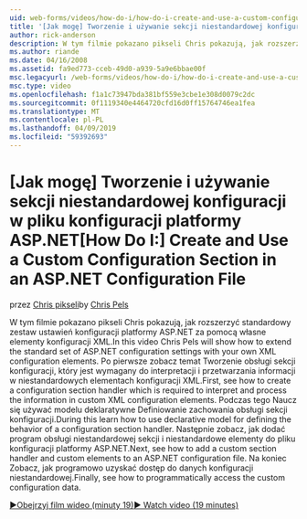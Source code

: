 ```yaml
---
uid: web-forms/videos/how-do-i/how-do-i-create-and-use-a-custom-configuration-section-in-an-aspnet-configuration-file
title: '[Jak mogę] Tworzenie i używanie sekcji niestandardowej konfiguracji w pliku konfiguracji platformy ASP.NET | Dokumentacja firmy Microsoft'
author: rick-anderson
description: W tym filmie pokazano pikseli Chris pokazują, jak rozszerzyć standardowy zestaw ustawień konfiguracji platformy ASP.NET za pomocą własne elementy konfiguracji XML. Najpierw Zobacz jak...
ms.author: riande
ms.date: 04/16/2008
ms.assetid: fa9ed773-cceb-49d0-a939-5a9e6bbae00f
msc.legacyurl: /web-forms/videos/how-do-i/how-do-i-create-and-use-a-custom-configuration-section-in-an-aspnet-configuration-file
msc.type: video
ms.openlocfilehash: f1a1c73947bda381bf559e3cbe1e308d0079c2dc
ms.sourcegitcommit: 0f1119340e4464720cfd16d0ff15764746ea1fea
ms.translationtype: MT
ms.contentlocale: pl-PL
ms.lasthandoff: 04/09/2019
ms.locfileid: "59392693"
---
```

# <a name="how-do-i-create-and-use-a-custom-configuration-section-in-an-aspnet-configuration-file"></a><span data-ttu-id="56a5f-104">[Jak mogę] Tworzenie i używanie sekcji niestandardowej konfiguracji w pliku konfiguracji platformy ASP.NET</span><span class="sxs-lookup"><span data-stu-id="56a5f-104">[How Do I:] Create and Use a Custom Configuration Section in an ASP.NET Configuration File</span></span>

<span data-ttu-id="56a5f-105">przez [Chris pikseli](https://twitter.com/chrispels)</span><span class="sxs-lookup"><span data-stu-id="56a5f-105">by [Chris Pels](https://twitter.com/chrispels)</span></span>

<span data-ttu-id="56a5f-106">W tym filmie pokazano pikseli Chris pokazują, jak rozszerzyć standardowy zestaw ustawień konfiguracji platformy ASP.NET za pomocą własne elementy konfiguracji XML.</span><span class="sxs-lookup"><span data-stu-id="56a5f-106">In this video Chris Pels will show how to extend the standard set of ASP.NET configuration settings with your own XML configuration elements.</span></span> <span data-ttu-id="56a5f-107">Po pierwsze zobacz temat Tworzenie obsługi sekcji konfiguracji, który jest wymagany do interpretacji i przetwarzania informacji w niestandardowych elementach konfiguracji XML.</span><span class="sxs-lookup"><span data-stu-id="56a5f-107">First, see how to create a configuration section handler which is required to interpret and process the information in custom XML configuration elements.</span></span> <span data-ttu-id="56a5f-108">Podczas tego Naucz się używać modelu deklaratywne Definiowanie zachowania obsługi sekcji konfiguracji.</span><span class="sxs-lookup"><span data-stu-id="56a5f-108">During this learn how to use declarative model for defining the behavior of a configuration section handler.</span></span> <span data-ttu-id="56a5f-109">Następnie zobacz, jak dodać program obsługi niestandardowej sekcji i niestandardowe elementy do pliku konfiguracji platformy ASP.NET.</span><span class="sxs-lookup"><span data-stu-id="56a5f-109">Next, see how to add a custom section handler and custom elements to an ASP.NET configuration file.</span></span> <span data-ttu-id="56a5f-110">Na koniec Zobacz, jak programowo uzyskać dostęp do danych konfiguracji niestandardowej.</span><span class="sxs-lookup"><span data-stu-id="56a5f-110">Finally, see how to programmatically access the custom configuration data.</span></span>

[<span data-ttu-id="56a5f-111">&#9654;Obejrzyj film wideo (minuty 19)</span><span class="sxs-lookup"><span data-stu-id="56a5f-111">&#9654; Watch video (19 minutes)</span></span>](https://channel9.msdn.com/Blogs/ASP-NET-Site-Videos/how-do-i-create-and-use-a-custom-configuration-section-in-an-aspnet-configuration-file)
